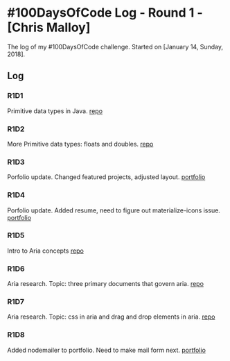 # #100DaysOfCode Log - Round 1 - [Chris Malloy]

The log of my #100DaysOfCode challenge. Started on [January 14, Sunday, 2018].

## Log

### R1D1 
Primitive data types in Java. [repo](https://github.com/chris-malloy/java101)

### R1D2
More Primitive data types: floats and doubles. [repo](https://github.com/chris-malloy/java101)

### R1D3
Porfolio update. Changed featured projects, adjusted layout. [portfolio](https://chrismalloy.net/)

### R1D4
Porfolio update. Added resume, need to figure out materialize-icons issue. [portfolio](https://chrismalloy.net/)

### R1D5
Intro to Aria concepts [repo](https://github.com/chris-malloy/aria101)

### R1D6
Aria research. Topic: three primary documents that govern aria. [repo](https://github.com/chris-malloy/aria101)

### R1D7
Aria research. Topic: css in aria and drag and drop elements in aria. [repo](https://github.com/chris-malloy/aria101)

### R1D8
Added nodemailer to portfolio.  Need to make mail form next. [portfolio](https://chrismalloy.net/)

